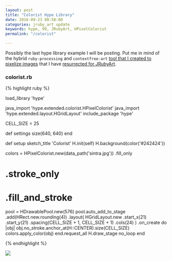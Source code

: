 ```yaml
---
layout: post
title: "Colorist Hype Library"
date: 2016-09-23 00:58:00
categories: jruby_art update
keywords: hype, 99, JRubyArt, HPixelColorist
permalink: "/colorist"

---
```


Possibly the last hype library example I will be posting. Put me in mind of the hybrid `ruby-processing` and `contextfree-art` [tool that I created to pixelize images][tool] that I have [resurrected for JRubyArt][resurrect]. 

### colorist.rb ###

{% highlight ruby %}

load_library 'hype'

java_import 'hype.extended.colorist.HPixelColorist'
java_import 'hype.extended.layout.HGridLayout'
include_package 'hype'

CELL_SIZE = 25

def settings
  size(640, 640)
end

def setup
  sketch_title 'Colorist'
  H.init(self)
  H.background(color('#242424'))

  colors = HPixelColorist.new(data_path('sintra.jpg'))
                         .fill_only
  # .stroke_only
  # .fill_and_stroke

  pool = HDrawablePool.new(576)
  pool.auto_add_to_stage
      .add(HRect.new.rounding(4))
      .layout(
        HGridLayout.new
                   .start_x(21)
                   .start_y(21)
                   .spacing(CELL_SIZE + 1, CELL_SIZE + 1)
                   .cols(24)
      )
      .on_create do |obj|
        obj.no_stroke.anchor_at(H::CENTER).size(CELL_SIZE)
        colors.apply_color(obj)
      end.request_all
  H.draw_stage
  no_loop
end

{% endhighlight %}

<img src="/assets/Colorist.png" />

[jruby_art]:https://ruby-processing.github.io/index.html
[tool]:https://learning-ruby-processing.blogspot.co.uk/2013/08/simple-pixellator-using-cfdg-end-point.html
[resurrect]:https://monkstone.github.io/jruby_art/update/2016/06/15/pixellation.html
